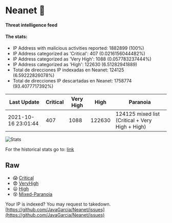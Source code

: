 # Neanet :hocho:
#### Threat intelligence feed
#### The stats:

- IP Address with malicious activities reported: 1882899 (100%)
- IP Address categorized as 'Critical':  407 (0.0216156044482%)
- IP Address categorized as 'Very High':  1088 (0.057783237444%)
- IP Address categorized as 'High':  122630 (6.51282941889)
- Total de direcciones IP indexadas en Neanet:  124125 (6.59222826078%)
- Total de direcciones IP descartadas en Neanet:  1758774 (93.4077717392%)

| Last Update | Critical | Very High | High | Paranoia |
| --- | --- | --- | --- | --- |
| 2021-10-16 23:01:44 | 407 | 1088 | 122630 | 124125 mixed list (Critical + Very High + High)|

![Stats](https://docs.google.com/spreadsheets/d/e/2PACX-1vSnaNMIXVabIpDJjufMlzH7poXnshF3mgd8Is1g9ytUEzVsP5my4Trn8f-xkoLLQ38xpL3HtmUexLo6/pubchart?oid=501124687&format=image)

For the historical stats go to: [link](/stats.csv)
## Raw
- :scream: [Critical](https://raw.githubusercontent.com/JavaGarcia/Neanet/master/blacklists/neanet_critical.txt)
- :fearful: [VeryHigh](https://raw.githubusercontent.com/JavaGarcia/Neanet/master/blacklists/neanet_veryHigh.txtt)
- :frowning: [High](https://raw.githubusercontent.com/JavaGarcia/Neanet/master/blacklists/neanet_high.txt)
- :dizzy_face: [Mixed-Paranoia](https://raw.githubusercontent.com/JavaGarcia/Neanet/master/blacklists/neanet_all.txt)


Your IP is indexed? You may request to takedown. [https://github.com/JavaGarcia/Neanet/issues](https://github.com/JavaGarcia/Neanet/issues)




































































































































































































































































































































































































































































































































































































































































































































































































































































































































































































































































































































































































































































































































































































































































































































































































































































































































































































































































































































































































































































































































































































































































































































































































































































































































































































































































































































































































































































































































































































































































































































































































































































































































































































































































































































































































































































































































































































































































































































































































































































































































































































































































































































































































































































































































































































































































































































































































































































































































































































































































































































































































































































































































































































































































































































































































































































































































































































































































































































































































































































































































































































































































































































































































































































































































































































































































































































































































































































































































































































































































































































































































































































































































































































































































































































































































































































































































































































































































































































































































































































































































































































































































































































































































































































































































































































































































































































































































































































































































































































































































































































































































































































































































































































































































































































































































































































































































